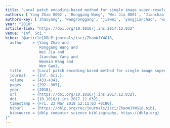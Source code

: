 ```yaml
---
title: "Local patch encoding-based method for single image super-resolution"
authors: ['Yang Zhao 0002', 'Ronggang Wang', 'Wei Jia 0001', 'Jianchao Yang', 'Wenmin Wang', 'Wen Gao 0001']
authors-key: ['zhaoyang', 'wangronggang', 'jiawei', 'yangjianchao', 'wangwenmin', 'gaowen']
year: "2018"
article-link: "https://doi.org/10.1016/j.ins.2017.12.032"
venue: "Inf. Sci."
bibex: "@article{DBLP:journals/isci/ZhaoWJYWG18,
  author    = {Yang Zhao and
               Ronggang Wang and
               Wei Jia and
               Jianchao Yang and
               Wenmin Wang and
               Wen Gao},
  title     = {Local patch encoding-based method for single image super-resolution},
  journal   = {Inf. Sci.},
  volume    = {433-434},
  pages     = {292--305},
  year      = {2018},
  url       = {https://doi.org/10.1016/j.ins.2017.12.032},
  doi       = {10.1016/j.ins.2017.12.032},
  timestamp = {Fri, 23 Mar 2018 12:11:03 +0100},
  biburl    = {https://dblp.org/rec/journals/isci/ZhaoWJYWG18.bib},
  bibsource = {dblp computer science bibliography, https://dblp.org}
}"
---
```

